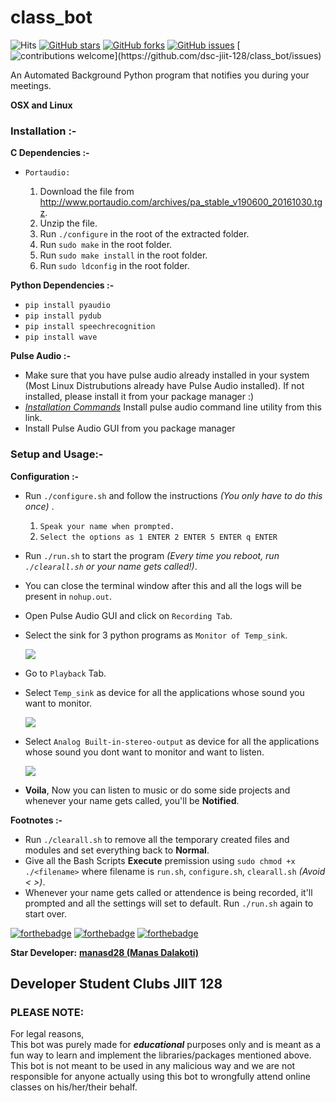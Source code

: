 # class_bot
![Hits](https://hitcounter.pythonanywhere.com/count/tag.svg?url=https%3A%2F%2Fgithub.com%2Fdsc-jiit-128%2Fclass_bot)
[![GitHub stars](https://img.shields.io/github/stars/dsc-jiit-128/class_bot?color=green)](https://github.com/dsc-jiit-128/class_bot/stargazers)
[![GitHub forks](https://img.shields.io/github/forks/dsc-jiit-128/class_bot?color=green)](https://github.com/dsc-jiit-128/class_bot/network)
[![GitHub issues](https://img.shields.io/github/issues/dsc-jiit-128/class_bot)](https://github.com/dsc-jiit-128/class_bot/issues)
[![contributions welcome](https://img.shields.io/badge/contributions-welcome-brightgreen.svg?)](https://github.com/dsc-jiit-128/class_bot/issues)

An Automated Background Python program that notifies you during your meetings.  

  **OSX and Linux**

### Installation :- ###

 **C Dependencies :-**
   - `Portaudio:`

      1. Download the file from http://www.portaudio.com/archives/pa_stable_v190600_20161030.tgz.
      2. Unzip the file.
      3. Run `./configure` in the root of the extracted folder.
      4. Run `sudo make` in the root folder.
      5. Run `sudo make install` in the root folder.
      6. Run `sudo ldconfig` in the root folder.

 **Python Dependencies :-**
   - `pip install pyaudio`
   - `pip install pydub`
   - `pip install speechrecognition`
   - `pip install wave`
   
 **Pulse Audio :-**
   - Make sure that you have pulse audio already installed in your system (Most Linux Distrubutions already have Pulse Audio installed).
     If not installed, please install it from your package manager :)
   - *[Installation Commands](https://command-not-found.com/pacmd)* Install pulse audio command line utility from this link.
   - Install Pulse Audio GUI from you package manager
     
### Setup and Usage:- ###
  
 **Configuration :-**
   - Run `./configure.sh` and follow the instructions *(You only have to do this once)* .
     1. `Speak your name when prompted.`
     2. `Select the options as 1 ENTER 2 ENTER 5 ENTER q ENTER`
   - Run `./run.sh` to start the program *(Every time you reboot, run `./clearall.sh` or your name gets called!)*.
   - You can close the terminal window after this and all the logs will be present in `nohup.out`.
   - Open Pulse Audio GUI and click on `Recording Tab`.
   - Select the sink for 3 python programs as `Monitor of Temp_sink`.
   
     <img src="./images/1.jpeg">
     
   - Go to `Playback` Tab.
   - Select `Temp_sink` as device for all the applications whose sound you want to monitor.
   
     <img src="./images/2.jpeg">
     
   - Select `Analog Built-in-stereo-output` as device for all the applications whose sound you dont want to monitor and want to listen.
     
     <img src="./images/3.jpeg">
     
   - **Voila**, Now you can listen to music or do some side projects and whenever your name gets called, you'll be **Notified**.
   
 **Footnotes :-**
   - Run `./clearall.sh` to remove all the temporary created files and modules and set everything back to **Normal**.
   - Give all the Bash Scripts **Execute** premission using `sudo chmod +x ./<filename>` where filename is `run.sh`, `configure.sh`, `clearall.sh` *(Avoid < >)*.
   - Whenever your name gets called or attendence is being recorded, it'll prompted and all the settings will set to default.
     Run `./run.sh` again to start over.


[![forthebadge](https://forthebadge.com/images/badges/made-with-python.svg)](https://forthebadge.com)
[![forthebadge](https://forthebadge.com/images/badges/built-with-love.svg)](https://forthebadge.com)
[![forthebadge](https://forthebadge.com/images/badges/you-didnt-ask-for-this.svg)](https://forthebadge.com)

**Star Developer:** **[manasd28 (Manas Dalakoti)](https://github.com/manasd28)**
<h2>Developer Student Clubs JIIT 128</h2>

<h3>PLEASE NOTE:</h3>
<p>For legal reasons,<br>
This bot was purely made for <b><i>educational</i></b> purposes only and is meant as a fun way to learn and implement the libraries/packages mentioned above. <br>
This bot is not meant to be used in any malicious way and we are not responsible for anyone actually using this bot to wrongfully attend online classes on his/her/their behalf.</p>
